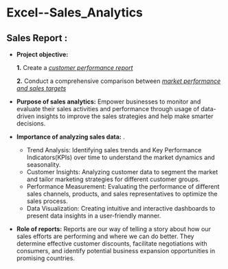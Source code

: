 # Excel--Sales_Analytics
## Sales Report :


- **Project objective:** 

    **1.** Create a _[customer performance report](https://github.com/KataruShreya/Excel--Sales_Analytics/blob/main/Customer%20Performance%20Report.pdf)_ 

    **2.** Conduct a comprehensive comparison between _[market performance and sales targets](https://github.com/KataruShreya/Excel--Sales_Analytics/blob/main/Market%20Performance%20vs%20Target%20Report.pdf)_

- **Purpose of sales analytics:** Empower businesses to monitor and evaluate their sales activities and performance through usage of data-driven insights to improve the sales strategies and help make smarter decisions. 

- **Importance of analyzing sales data:** .
  * Trend Analysis: Identifying sales trends and Key Performance Indicators(KPIs) over time to understand the market dynamics and seasonality.
  * Customer Insights: Analyzing customer data to segment the market and tailor marketing strategies for different customer groups.
  * Performance Measurement: Evaluating the performance of different sales channels, products, and sales representatives to optimize the sales process.
  * Data Visualization: Creating intuitive and interactive dashboards to present data insights in a user-friendly manner.

- **Role of reports:** Reports are our way of telling a story about how our sales efforts are performing and where we can do better. They determine effective customer discounts, facilitate negotiations with consumers, and identify potential business expansion opportunities in promising countries.
